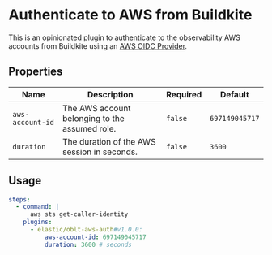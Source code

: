 # Authenticate to AWS from Buildkite

This is an opinionated plugin to authenticate to the observability AWS accounts from Buildkite using an [AWS OIDC Provider](https://docs.aws.amazon.com/IAM/latest/UserGuide/id_roles_providers_create_oidc.html).

## Properties

| Name             | Description                                    | Required | Default        |
|------------------|------------------------------------------------|----------|----------------|
| `aws-account-id` | The AWS account belonging to the assumed role. | `false`  | `697149045717` |
| `duration`       | The duration of the AWS session in seconds.    | `false`  | `3600`         |

## Usage

```yml
steps:
  - command: |
      aws sts get-caller-identity
    plugins:
      - elastic/oblt-aws-auth#v1.0.0:
          aws-account-id: 697149045717
          duration: 3600 # seconds
```
